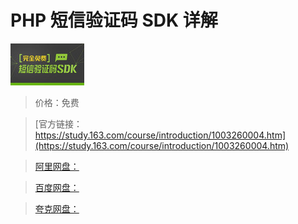 # PHP 短信验证码 SDK 详解

![img](../../../assets/study163/free/6631563645445606750.jpg)

> 价格：免费

> [官方链接：https://study.163.com/course/introduction/1003260004.htm](https://study.163.com/course/introduction/1003260004.htm)

> [阿里网盘：]()

> [百度网盘：]()

> [夸克网盘：]()
